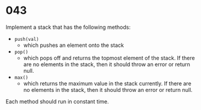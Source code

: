 [_metadata_:number]:-      "43"
[_metadata_:difficulty]:-  "Easy"
[_metadata_:asker]:-       "Amazon"
[_metadata_:tags]:-        "stack"

# 043

Implement a stack that has the following methods:

- `push(val)`
  - which pushes an element onto the stack
- `pop()`
  - which pops off and returns the topmost element of the stack. If there are no elements in the stack, then it should throw an error or return null.
- `max()`
  - which returns the maximum value in the stack currently. If there are no elements in the stack, then it should throw an error or return null.

Each method should run in constant time.
